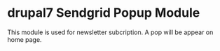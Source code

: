 # drupal7 Sendgrid Popup Module
This module is used for newsletter subcription. A pop will be appear on home page.
